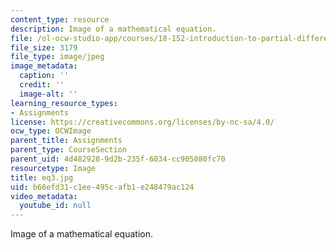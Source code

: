 ```yaml
---
content_type: resource
description: Image of a mathematical equation.
file: /ol-ocw-studio-app/courses/18-152-introduction-to-partial-differential-equations-fall-2005/b66efd31c1ee495cafb1e248479ac124_eq3.jpg
file_size: 3179
file_type: image/jpeg
image_metadata:
  caption: ''
  credit: ''
  image-alt: ''
learning_resource_types:
- Assignments
license: https://creativecommons.org/licenses/by-nc-sa/4.0/
ocw_type: OCWImage
parent_title: Assignments
parent_type: CourseSection
parent_uid: 4d482928-9d2b-235f-6034-cc905080fc70
resourcetype: Image
title: eq3.jpg
uid: b66efd31-c1ee-495c-afb1-e248479ac124
video_metadata:
  youtube_id: null
---
```

Image of a mathematical equation.